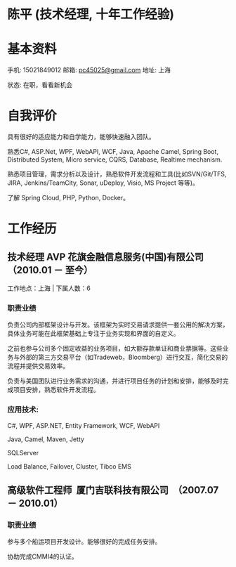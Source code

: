 # 陈平 (技术经理, 十年工作经验)

# 基本资料
手机: 15021849012 邮箱: pc45025@gmail.com 地址: 上海

状态: 在职，看看新机会
# 自我评价
具有很好的适应能力和自学能力，能够快速融入团队。 

熟悉C#, ASP.Net, WPF, WebAPI, WCF, Java, Apache Camel, Spring Boot, Distributed System, Micro service, CQRS, Database, Realtime mechanism. 

熟悉项目管理，需求分析以及设计，熟悉软件开发流程和工具(比如SVN/Git/TFS, JIRA, Jenkins/TeamCity, Sonar, uDeploy, Visio, MS Project 等等)。 

了解 Spring Cloud, PHP, Python, Docker。
# 工作经历
## 技术经理 AVP 花旗金融信息服务(中国)有限公司  （2010.01 － 至今）
工作地点：上海 | 下属人数：6
### 职责业绩
负责公司内部框架设计与开发。该框架为实时交易请求提供一套公用的解决方案，具体业务可能在此框架基础上专注于业务实现和界面的自定义。

之前也参与公司多个固定收益的业务项目，如大额存款单证和商业票据等。这些业务与外部的第三方交易平台（如Tradeweb，Bloomberg）进行交互，简化交易的流程并提供交易效率。 

负责与美国团队进行业务需求的沟通，并进行项目任务的计划和安排，能够及时完成项目安排，熟悉软件开发流程。  

### 应用技术: 
C#, WPF, ASP.NET, Entity Framework, WCF, WebAPI 

Java, Camel, Maven, Jetty 

SQLServer 

Load Balance, Failover, Cluster, Tibco EMS

## 高级软件工程师  厦门吉联科技有限公司  （2007.07 － 2010.01）
### 职责业绩
参与多个船运项目开发设计。能够很好的完成任务安排。 

协助完成CMMI4的认证。
